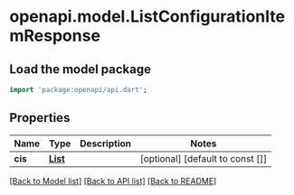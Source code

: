 # openapi.model.ListConfigurationItemResponse

## Load the model package
```dart
import 'package:openapi/api.dart';
```

## Properties
Name | Type | Description | Notes
------------ | ------------- | ------------- | -------------
**cis** | [**List<ConfigurationItemReference>**](ConfigurationItemReference.md) |  | [optional] [default to const []]

[[Back to Model list]](../README.md#documentation-for-models) [[Back to API list]](../README.md#documentation-for-api-endpoints) [[Back to README]](../README.md)


